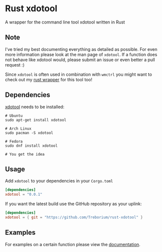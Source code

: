 # Rust xdotool

A wrapper for the command line tool xdotool written in Rust

## Note

I've tried my best documenting everything as detailed as possible.
For even more information please look at the man page of `xdotool`.
If a function does not behave like xdotool would, please submit an issue or even better a pull request :)


Since `xdotool` is often used in combination with `wmctrl` you might want to check out my [rust wrapper](https://github.com/Treborium/rust-wmctrl) for this tool too!

## Dependencies

[xdotool](https://github.com/jordansissel/xdotool) needs to be installed:

```shell
# Ubuntu
sudo apt-get install xdotool

# Arch Linux
sudo pacman -S xdotool

# Fedora
sudo dnf install xdotool

# You get the idea
```

## Usage

Add `xdotool` to your dependencies in your `Corgo.toml`

```toml
[dependencies]
xdotool = "0.0.1"
```

If you want the latest build use the GitHub repository as your uplink:

```toml
[dependencies]
xdotool = { git = "https://github.com/Treborium/rust-xdotool" }
```

## Examples

For examples on a certain function please view the [documentation](https://docs.rs/xdotool/latest/xdotool/). 
